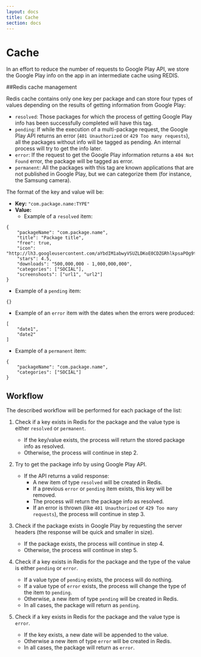 ```yaml
---
layout: docs
title: Cache
section: docs
---
```


# Cache

In an effort to reduce the number of requests to Google Play API, we store the Google Play info on the app in an intermediate cache using REDIS. 


##Redis cache management

Redis cache contains only one key per package and can store four types of values depending on the results of getting information from Google Play:
- `resolved`: Those packages for which the process of getting Google Play info has been successfully completed will have this tag.
- `pending`: If while the execution of a multi-package request, the Google Play API returns an error (`401 Unauthorized` or `429 Too many requests`), all the packages without info will be tagged as pending. An internal process will try to get the info later.
- `error`: If the request to get the Google Play information returns a `404 Not Found` error, the package will be tagged as error.
- `permanent`: All the packages with this tag are known applications that are not published in Google Play, but we can categorize them (for instance, the Samsung camera).

The format of the key and value will be:
- **Key:** `"com.package.name:TYPE"`
- **Value:**
  - Example of a `resolved` item:
    
```
{
    "packageName": "com.package.name",
    "title": "Package title",
    "free": true,
    "icon": "http://lh3.googleusercontent.com/aYbdIM1abwyVSUZLDKoE0CDZGRhlkpsaPOg9tNnBktUQYsXflwknnOn2Ge1Yr7rImGk",
    "stars": 4.5,
    "downloads": "500,000,000 - 1,000,000,000",
    "categories": ["SOCIAL"],
    "screenshoots": ["url1", "url2"]
}
```
  - Example of a `pending` item:
    
```
{}
```
  - Example of an `error` item with the dates when the errors were produced:
    
```
[
    "date1",
    "date2"
] 
```
  - Example of a `permanent` item:
    
```
{
    "packageName": "com.package.name",
    "categories": ["SOCIAL"]
}
```

## Workflow

The described workflow will be performed for each package of the list:

1. Check if a key exists in Redis for the package and the value type is either `resolved` or `permanent`.
   - If the key/value exists, the process will return the stored package info as resolved.
   - Otherwise, the process will continue in step 2.
   
2. Try to get the package info by using Google Play API.
   - If the API returns a valid response:
     - A new item of type `resolved` will be created in Redis.
     - If a previous `error` or `pending` item exists, this key will be removed.
     - The process will return the package info as resolved.
     - If an error is thrown (like `401 Unauthorized` or `429 Too many requests`), the process will continue in step 3.
     
3. Check if the package exists in Google Play by requesting the server headers (the response will be quick and smaller in size).
   - If the package exists, the process will continue in step 4.
   - Otherwise, the process will continue in step 5.
   
4. Check if a key exists in Redis for the package and the type of the value is either `pending` or `error`.
   - If a value type of `pending` exists, the process will do nothing.
   - If a value type of `error` exists, the process will change the type of the item to `pending`.
   - Otherwise, a new item of type `pending` will be created in Redis.
   - In all cases, the package will return as `pending`.
   
5. Check if a key exists in Redis for the package and the value type is `error`.
   - If the key exists, a new date will be appended to the value.
   - Otherwise a new item of type `error` will be created in Redis.
   - In all cases, the package will return as `error`.
